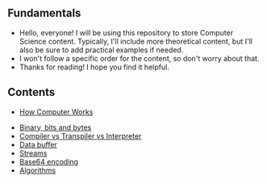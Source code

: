 ## Fundamentals

- Hello, everyone! I will be using this repository to store Computer Science content. Typically, I'll include more theoretical content, but I'll also be sure to add practical examples if needed.
- I won't follow a specific order for the content, so don't worry about that.
- Thanks for reading! I hope you find it helpful.

## Contents

- [How Computer Works](/how-computer-works.md)
<!-- - [Stack vs Heap Memory](/stack-vs-heap-memory.md) -->
- [Binary, bits and bytes](/binary-bits-bytes.md)
- [Compiler vs Transpiler vs Interpreter](/compiler-transpiler-interpreter.md)
- [Data buffer](/data-buffer.md)
- [Streams](/streams.md)
- [Base64 encoding](/base64-encoding.md)
- [Algorithms](./algorithms.md)
